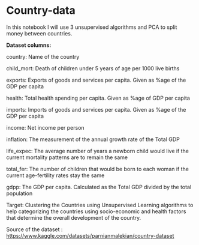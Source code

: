 # Country-data
In this notebook I will use 3 unsupervised algorithms and PCA to split money between countries.

**Dataset columns:**

country: Name of the country

child_mort: Death of children under 5 years of age per 1000 live births

exports: Exports of goods and services per capita. Given as %age of the GDP per capita

health: Total health spending per capita. Given as %age of GDP per capita

imports: Imports of goods and services per capita. Given as %age of the GDP per capita

income: Net income per person

inflation: The measurement of the annual growth rate of the Total GDP

life_expec: The average number of years a newborn child would live if the current mortality patterns are to remain the same

total_fer: The number of children that would be born to each woman if the current age-fertility rates stay the same

gdpp: The GDP per capita. Calculated as the Total GDP divided by the total population


Target: Clustering the Countries using Unsupervised Learning algorithms to help categorizing the countries using socio-economic and health factors that determine the overall development of the country.


Source of the dataset : https://www.kaggle.com/datasets/parnianmalekian/country-dataset

